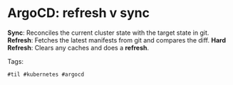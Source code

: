 # ArgoCD: refresh v sync

**Sync**: Reconciles the current cluster state with the target state in git.
**Refresh**: Fetches the latest manifests from git and compares the diff.
**Hard Refresh**: Clears any caches and does a **refresh**.

Tags:

    #til #kubernetes #argocd 

